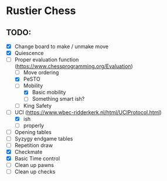 # Rustier Chess

## TODO:
 - [X] Change board to make / unmake move
 - [X] Quiescence
 - [ ] Proper evaluation function (https://www.chessprogramming.org/Evaluation)
   - [ ] Move ordering
   - [X] PeSTO
   - [ ] Mobility
     - [X] Basic mobility
     - [ ] Something smart ish?
   - [ ] King Safety
 - [ ] UCI (https://www.wbec-ridderkerk.nl/html/UCIProtocol.html)
   - [X] ish
   - [ ] properly
 - [ ] Opening tables
 - [ ] Syzygy endgame tables
 - [ ] Repetition draw
 - [X] Checkmate
 - [X] Basic Time control
 - [ ] Clean up pawns
 - [ ] Clean up checks
